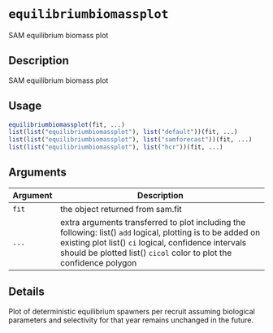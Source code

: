 # `equilibriumbiomassplot`

SAM equilibrium biomass plot


## Description

SAM equilibrium biomass plot


## Usage

```r
equilibriumbiomassplot(fit, ...)
list(list("equilibriumbiomassplot"), list("default"))(fit, ...)
list(list("equilibriumbiomassplot"), list("samforecast"))(fit, ...)
list(list("equilibriumbiomassplot"), list("hcr"))(fit, ...)
```


## Arguments

Argument      |Description
------------- |----------------
`fit`     |     the object returned from sam.fit
`...`     |     extra arguments transferred to plot including the following: list()  `add` logical, plotting is to be added on existing plot list()  `ci` logical, confidence intervals should be plotted list()  `cicol` color to plot the confidence polygon


## Details

Plot of deterministic equilibrium spawners per recruit assuming biological parameters and selectivity for that year remains unchanged in the future.


